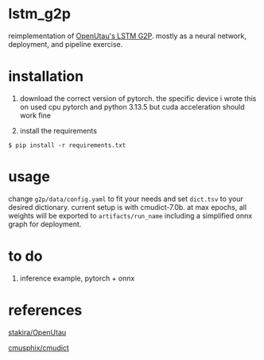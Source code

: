 # lstm_g2p

reimplementation of [OpenUtau's LSTM G2P](https://github.com/stakira/OpenUtau/tree/master/py). mostly as a neural network, deployment, and pipeline exercise.

# installation

1. download the correct version of pytorch. the specific device i wrote this on used cpu pytorch and python 3.13.5 but cuda acceleration should work fine

2. install the requirements

```plaintext
$ pip install -r requirements.txt
```

# usage

change `g2p/data/config.yaml` to fit your needs and set `dict.tsv` to your desired dictionary. current setup is with cmudict-7.0b. at max epochs, all weights will be exported to `artifacts/run_name` including a simplified onnx graph for deployment.

# to do

1. inference example, pytorch + onnx

# references

[stakira/OpenUtau](https://github.com/stakira/OpenUtau)

[cmusphix/cmudict](https://github.com/cmusphinx/cmudict)
